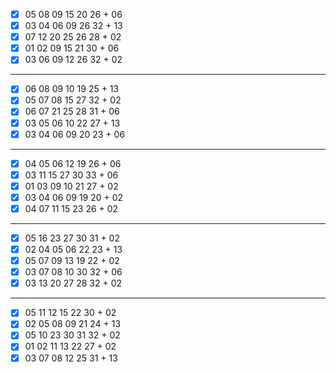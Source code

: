 - [x] 05 08 09 15 20 26 + 06
- [x] 03 04 06 09 26 32 + 13
- [x] 07 12 20 25 26 28 + 02
- [x] 01 02 09 15 21 30 + 06
- [x] 03 06 09 12 26 32 + 02
***
- [x] 06 08 09 10 19 25 + 13
- [x] 05 07 08 15 27 32 + 02
- [x] 06 07 21 25 28 31 + 06
- [x] 03 05 06 10 22 27 + 13
- [x] 03 04 06 09 20 23 + 06
***
- [x] 04 05 06 12 19 26 + 06
- [x] 03 11 15 27 30 33 + 06
- [x] 01 03 09 10 21 27 + 02
- [x] 03 04 06 09 19 20 + 02
- [x] 04 07 11 15 23 26 + 02
***
- [x] 05 16 23 27 30 31 + 02
- [x] 02 04 05 06 22 23 + 13
- [x] 05 07 09 13 19 22 + 02
- [x] 03 07 08 10 30 32 + 06
- [x] 03 13 20 27 28 32 + 02
***
- [x] 05 11 12 15 22 30 + 02
- [x] 02 05 08 09 21 24 + 13
- [x] 05 10 23 30 31 32 + 02
- [x] 01 02 11 13 22 27 + 02
- [x] 03 07 08 12 25 31 + 13
